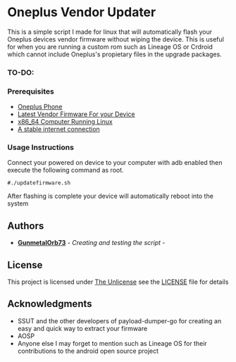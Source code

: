 # Oneplus Vendor Updater

This is a simple script I made for linux that will automatically flash your Oneplus devices vendor firmware without wiping the device. This is useful for when you are running a custom rom such as Lineage OS or Crdroid which cannot include Oneplus's propietary files in the upgrade packages.

### TO-DO:


### Prerequisites

- [Oneplus Phone](https://www.oneplus.com/store/phone)
- [Latest Vendor Firmware For your Device](https://www.oneplus.com/global/support/softwareupgrade)
- [x86_64 Computer Running Linux](#)
- [ A stable internet connection](#)

### Usage Instructions

  Connect your powered on device to your computer with adb enabled then execute the following command as root. 
  
  ```#./updatefirmware.sh```

After flashing is complete your device will automatically reboot into the system

## Authors

  - [**GunmetalOrb73**](https://github.com/GunmetalOrb73) - *Creating and testing the script* -
    


## License

This project is licensed under [The Unlicense](LICENSE) see the [LICENSE](LICENSE) file for
details

## Acknowledgments

  - SSUT and the other developers of payload-dumper-go for creating an easy and quick way to extract your firmware
  - AOSP
  - Anyone else I may forget to mention such as Lineage OS for their contributions to the android open source project

